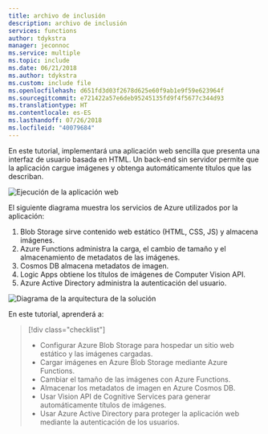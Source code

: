 ```yaml
---
title: archivo de inclusión
description: archivo de inclusión
services: functions
author: tdykstra
manager: jeconnoc
ms.service: multiple
ms.topic: include
ms.date: 06/21/2018
ms.author: tdykstra
ms.custom: include file
ms.openlocfilehash: d651fd3d03f2678d625e60f9ab1e9f59e623964f
ms.sourcegitcommit: e721422a57e6deb95245135fd9f4f5677c344d93
ms.translationtype: HT
ms.contentlocale: es-ES
ms.lasthandoff: 07/26/2018
ms.locfileid: "40079684"
---
```

En este tutorial, implementará una aplicación web sencilla que presenta una interfaz de usuario basada en HTML. Un back-end sin servidor permite que la aplicación cargue imágenes y obtenga automáticamente títulos que las describan.

![Ejecución de la aplicación web](media/functions-first-serverless-web-app/0-app-screenshot-finished.png)

El siguiente diagrama muestra los servicios de Azure utilizados por la aplicación:

1. Blob Storage sirve contenido web estático (HTML, CSS, JS) y almacena imágenes.
2. Azure Functions administra la carga, el cambio de tamaño y el almacenamiento de metadatos de las imágenes.
3. Cosmos DB almacena metadatos de imagen.
4. Logic Apps obtiene los títulos de imágenes de Computer Vision API.
5. Azure Active Directory administra la autenticación del usuario.

![Diagrama de la arquitectura de la solución](media/functions-first-serverless-web-app/0-architecture.jpg)

En este tutorial, aprenderá a:
> [!div class="checklist"]
> * Configurar Azure Blob Storage para hospedar un sitio web estático y las imágenes cargadas.
> * Cargar imágenes en Azure Blob Storage mediante Azure Functions.
> * Cambiar el tamaño de las imágenes con Azure Functions.
> * Almacenar los metadatos de imagen en Azure Cosmos DB.
> * Usar Vision API de Cognitive Services para generar automáticamente títulos de imágenes.
> * Usar Azure Active Directory para proteger la aplicación web mediante la autenticación de los usuarios.